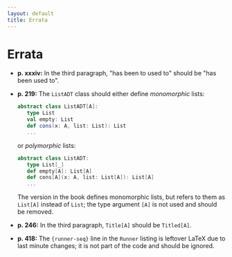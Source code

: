 ```yaml
---
layout: default
title: Errata
---
```


# Errata

  - **p. xxxiv:** In the third paragraph, "has been to used to" should be "has been used to".

  - **p. 219:** The `ListADT` class should either define _monomorphic_ lists:
    ```scala
    abstract class ListADT[A]:
       type List
       val empty: List
       def cons(x: A, list: List): List
       ...
    ```
    or _polymorphic_ lists:
    ```scala
    abstract class ListADT:
       type List[_]
       def empty[A]: List[A]
       def cons[A](x: A, list: List[A]): List[A]
       ...
    ```
    The version in the book defines monomorphic lists, but refers to them as `List[A]` instead of `List`; the type argument `[A]` is not used and should be removed.

  - **p. 246:** In the third paragraph, `Title[A]` should be `Titled[A]`. 
    
  - **p. 418:** The `{runner-seq}` line in the `Runner` listing is leftover LaTeX due to last minute changes; it is not part of the code and should be ignored.
